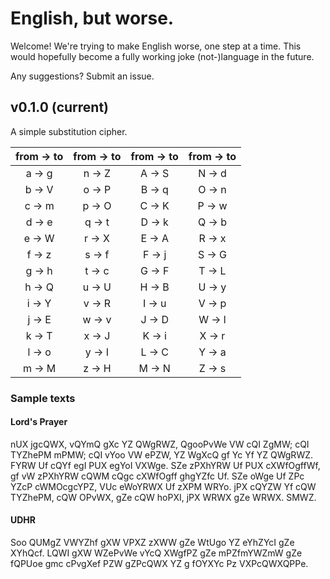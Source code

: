 # English, but worse.
Welcome! We're trying to make English worse, one step at a time. This would hopefully become a fully working joke (not-)language in the future.

Any suggestions? Submit an issue.

## v0.1.0 (current)
A simple substitution cipher.

from → to | from → to | from → to | from → to
:---: | :---: | :---: | :---:
a → g | n → Z | A → S | N → d
b → V | o → P | B → q | O → n
c → m | p → O | C → K | P → w
d → e | q → t | D → k | Q → b
e → W | r → X | E → A | R → x
f → z | s → f | F → j | S → G
g → h | t → c | G → F | T → L
h → Q | u → U | H → B | U → y
i → Y | v → R | I → u | V → p
j → E | w → v | J → D | W → l
k → T | x → J | K → i | X → r
l → o | y → I | L → C | Y → a
m → M | z → H | M → N | Z → s

### Sample texts

#### Lord's Prayer

nUX jgcQWX, vQYmQ gXc YZ QWgRWZ,
QgooPvWe VW cQI ZgMW;
cQI TYZhePM mPMW;
cQI vYoo VW ePZW,
YZ WgXcQ gf Yc Yf YZ QWgRWZ.
FYRW Uf cQYf egI PUX egYoI VXWge.
SZe zPXhYRW Uf PUX cXWfOgffWf,
gf vW zPXhYRW cQWM cQgc cXWfOgff ghgYZfc Uf.
SZe oWge Uf ZPc YZcP cWMOcgcYPZ,
VUc eWoYRWX Uf zXPM WRYo.
jPX cQYZW Yf cQW TYZhePM,
cQW OPvWX, gZe cQW hoPXI,
jPX WRWX gZe WRWX.
SMWZ.

#### UDHR

Soo QUMgZ VWYZhf gXW VPXZ zXWW gZe WtUgo YZ eYhZYcI gZe XYhQcf. LQWI gXW WZePvWe vYcQ XWgfPZ gZe mPZfmYWZmW gZe fQPUoe gmc cPvgXef PZW gZPcQWX YZ g fOYXYc Pz VXPcQWXQPPe.
